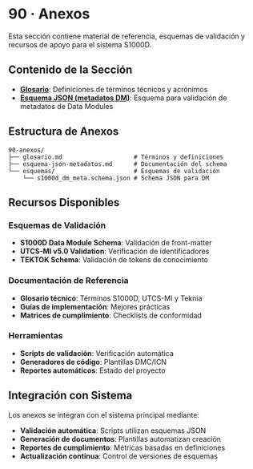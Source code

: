 # 90 · Anexos

Esta sección contiene material de referencia, esquemas de validación y recursos de apoyo para el sistema S1000D.

## Contenido de la Sección

- **[Glosario](glosario.md)**: Definiciones de términos técnicos y acrónimos
- **[Esquema JSON (metadatos DM)](esquema-json-metadatos.md)**: Esquema para validación de metadatos de Data Modules

## Estructura de Anexos

```
90-anexos/
├── glosario.md                    # Términos y definiciones
├── esquema-json-metadatos.md      # Documentación del schema
└── esquemas/                      # Esquemas de validación
    └── s1000d_dm_meta.schema.json # Schema JSON para DM
```

## Recursos Disponibles

### Esquemas de Validación
- **S1000D Data Module Schema**: Validación de front-matter
- **UTCS-MI v5.0 Validation**: Verificación de identificadores
- **TEKTOK Schema**: Validación de tokens de conocimiento

### Documentación de Referencia
- **Glosario técnico**: Términos S1000D, UTCS-MI y Teknia
- **Guías de implementación**: Mejores prácticas
- **Matrices de cumplimiento**: Checklists de conformidad

### Herramientas
- **Scripts de validación**: Verificación automática
- **Generadores de código**: Plantillas DMC/ICN
- **Reportes automáticos**: Estado del proyecto

## Integración con Sistema

Los anexos se integran con el sistema principal mediante:

- **Validación automática**: Scripts utilizan esquemas JSON
- **Generación de documentos**: Plantillas automatizan creación
- **Reportes de cumplimiento**: Métricas basadas en definiciones
- **Actualización continua**: Control de versiones de esquemas